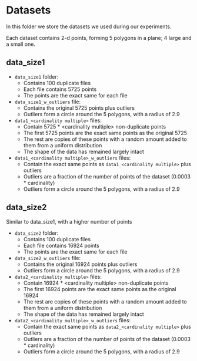 # Datasets

In this folder we store the datasets we used during our experiments.

Each dataset contains 2-d points, forming 5 polygons in a plane; 4 large and a small one.

## data_size1

- `data_size1` folder:
    - Contains 100 duplicate files
    - Each file contains 5725 points
    - The points are the exact same for each file
- `data_size1_w_outliers` file:
    - Contains the original 5725 points plus outliers
    - Outliers form a circle around the 5 polygons, with a radius of 2.9
- `data1_<cardinality multiple>` files:
    - Contain 5725 * \<cardinality multiple\> non-duplicate points
    - The first 5725 points are the exact same points as the original 5725
    - The rest are copies of these points with a random amount added to them from a uniform distribution
    - The shape of the data has remained largely intact
- `data1_<cardinality multiple>_w_outliers` files:
    - Contain the exact same points as `data1_<cardinality multiple>` plus outliers
    - Outliers are a fraction of the number of points of the dataset (0.0003 * cardinality)
    - Outliers form a circle around the 5 polygons, with a radius of 2.9

## data_size2

Similar to data_size1, with a higher number of points

- `data_size2` folder:
  - Contains 100 duplicate files
  - Each file contains 16924 points
  - The points are the exact same for each file
- `data_size2_w_outliers` file:
  - Contains the original 16924 points plus outliers
  - Outliers form a circle around the 5 polygons, with a radius of 2.9
- `data2_<cardinality multiple>` files:
  - Contain 16924 * \<cardinality multiple\> non-duplicate points
  - The first 16924 points are the exact same points as the original 16924
  - The rest are copies of these points with a random amount added to them from a uniform distribution
  - The shape of the data has remained largely intact
- `data2_<cardinality multiple>_w_outliers` files:
  - Contain the exact same points as `data2_<cardinality multiple>` plus outliers
  - Outliers are a fraction of the number of points of the dataset (0.0003 * cardinality)
  - Outliers form a circle around the 5 polygons, with a radius of 2.9
